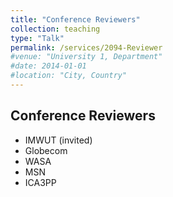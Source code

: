 ```yaml
---
title: "Conference Reviewers"
collection: teaching
type: "Talk"
permalink: /services/2094-Reviewer
#venue: "University 1, Department"
#date: 2014-01-01
#location: "City, Country"
---
```


## Conference Reviewers
- IMWUT (invited)
- Globecom
- WASA
- MSN
- ICA3PP
